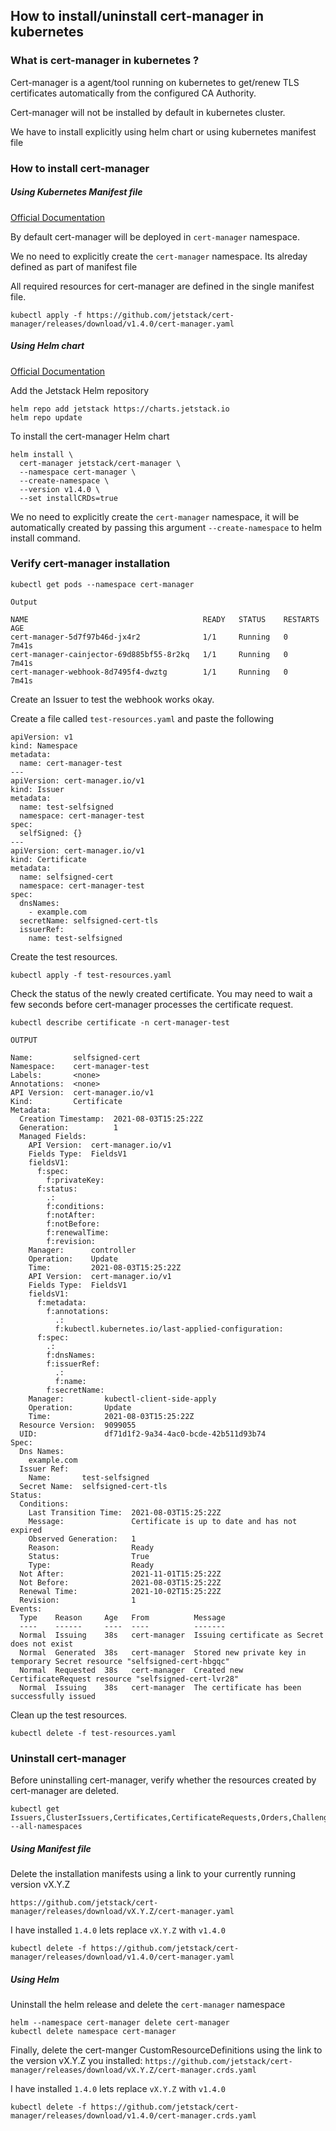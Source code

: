 ## How to install/uninstall cert-manager in kubernetes

### What is cert-manager in kubernetes ?
Cert-manager is a agent/tool running on kubernetes to get/renew TLS certificates automatically from the configured CA Authority.

Cert-manager will not be installed by default in kubernetes cluster. 

We have to install explicitly using helm chart or using kubernetes manifest file

### How to install cert-manager
##### Using Kubernetes Manifest file

[Official Documentation](https://cert-manager.io/docs/installation/kubectl/)

By default cert-manager will be deployed in `cert-manager` namespace.

We no need to explicitly create the `cert-manager` namespace. Its alreday defined as part of manifest file

All required resources for cert-manager are defined in the single manifest file.

```
kubectl apply -f https://github.com/jetstack/cert-manager/releases/download/v1.4.0/cert-manager.yaml
```

##### Using Helm chart

[Official Documentation](https://cert-manager.io/docs/installation/helm/)

Add the Jetstack Helm repository
```
helm repo add jetstack https://charts.jetstack.io
helm repo update
```

To install the cert-manager Helm chart
```
helm install \
  cert-manager jetstack/cert-manager \
  --namespace cert-manager \
  --create-namespace \
  --version v1.4.0 \
  --set installCRDs=true
```

We no need to explicitly create the `cert-manager` namespace, it will be automatically created by passing this argument `--create-namespace` to helm install command.

### Verify cert-manager installation

```
kubectl get pods --namespace cert-manager
```
`Output`
```
NAME                                       READY   STATUS    RESTARTS   AGE
cert-manager-5d7f97b46d-jx4r2              1/1     Running   0          7m41s
cert-manager-cainjector-69d885bf55-8r2kq   1/1     Running   0          7m41s
cert-manager-webhook-8d7495f4-dwztg        1/1     Running   0          7m41s
```

Create an Issuer to test the webhook works okay.

Create a file called `test-resources.yaml` and paste the following

```
apiVersion: v1
kind: Namespace
metadata:
  name: cert-manager-test
---
apiVersion: cert-manager.io/v1
kind: Issuer
metadata:
  name: test-selfsigned
  namespace: cert-manager-test
spec:
  selfSigned: {}
---
apiVersion: cert-manager.io/v1
kind: Certificate
metadata:
  name: selfsigned-cert
  namespace: cert-manager-test
spec:
  dnsNames:
    - example.com
  secretName: selfsigned-cert-tls
  issuerRef:
    name: test-selfsigned
```

Create the test resources.
```
kubectl apply -f test-resources.yaml
```

Check the status of the newly created certificate. You may need to wait a few seconds before cert-manager processes the certificate request.

```
kubectl describe certificate -n cert-manager-test
```

`OUTPUT`
```
Name:         selfsigned-cert
Namespace:    cert-manager-test
Labels:       <none>
Annotations:  <none>
API Version:  cert-manager.io/v1
Kind:         Certificate
Metadata:
  Creation Timestamp:  2021-08-03T15:25:22Z
  Generation:          1
  Managed Fields:
    API Version:  cert-manager.io/v1
    Fields Type:  FieldsV1
    fieldsV1:
      f:spec:
        f:privateKey:
      f:status:
        .:
        f:conditions:
        f:notAfter:
        f:notBefore:
        f:renewalTime:
        f:revision:
    Manager:      controller
    Operation:    Update
    Time:         2021-08-03T15:25:22Z
    API Version:  cert-manager.io/v1
    Fields Type:  FieldsV1
    fieldsV1:
      f:metadata:
        f:annotations:
          .:
          f:kubectl.kubernetes.io/last-applied-configuration:
      f:spec:
        .:
        f:dnsNames:
        f:issuerRef:
          .:
          f:name:
        f:secretName:
    Manager:         kubectl-client-side-apply
    Operation:       Update
    Time:            2021-08-03T15:25:22Z
  Resource Version:  9099055
  UID:               df71d1f2-9a34-4ac0-bcde-42b511d93b74
Spec:
  Dns Names:
    example.com
  Issuer Ref:
    Name:       test-selfsigned
  Secret Name:  selfsigned-cert-tls
Status:
  Conditions:
    Last Transition Time:  2021-08-03T15:25:22Z
    Message:               Certificate is up to date and has not expired
    Observed Generation:   1
    Reason:                Ready
    Status:                True
    Type:                  Ready
  Not After:               2021-11-01T15:25:22Z
  Not Before:              2021-08-03T15:25:22Z
  Renewal Time:            2021-10-02T15:25:22Z
  Revision:                1
Events:
  Type    Reason     Age   From          Message
  ----    ------     ----  ----          -------
  Normal  Issuing    38s   cert-manager  Issuing certificate as Secret does not exist
  Normal  Generated  38s   cert-manager  Stored new private key in temporary Secret resource "selfsigned-cert-hbgqc"
  Normal  Requested  38s   cert-manager  Created new CertificateRequest resource "selfsigned-cert-lvr28"
  Normal  Issuing    38s   cert-manager  The certificate has been successfully issued
```

Clean up the test resources.

```
kubectl delete -f test-resources.yaml
```

### Uninstall cert-manager

Before uninstalling cert-manager, verify whether the resources created by cert-manager are deleted.

```
kubectl get Issuers,ClusterIssuers,Certificates,CertificateRequests,Orders,Challenges --all-namespaces
```

##### Using Manifest file

Delete the installation manifests using a link to your currently running version vX.Y.Z

`https://github.com/jetstack/cert-manager/releases/download/vX.Y.Z/cert-manager.yaml`

I have installed `1.4.0` lets replace `vX.Y.Z` with `v1.4.0`

```
kubectl delete -f https://github.com/jetstack/cert-manager/releases/download/v1.4.0/cert-manager.yaml
```

##### Using Helm

Uninstall the helm release and delete the `cert-manager` namespace
```
helm --namespace cert-manager delete cert-manager
kubectl delete namespace cert-manager
```

Finally, delete the cert-manger CustomResourceDefinitions using the link to the version vX.Y.Z you installed: `https://github.com/jetstack/cert-manager/releases/download/vX.Y.Z/cert-manager.crds.yaml`

I have installed `1.4.0` lets replace `vX.Y.Z` with `v1.4.0`
```
kubectl delete -f https://github.com/jetstack/cert-manager/releases/download/v1.4.0/cert-manager.crds.yaml
```
